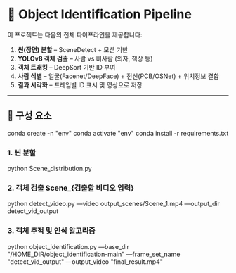 # 🎥 Object Identification Pipeline

이 프로젝트는 다음의 전체 파이프라인을 제공합니다:

1. **씬(장면) 분할** – SceneDetect + 모션 기반
2. **YOLOv8 객체 검출** – 사람 vs 비사람 (의자, 책상 등)
3. **객체 트래킹** – DeepSort 기반 ID 부여
4. **사람 식별** – 얼굴(Facenet/DeepFace) + 전신(PCB/OSNet) + 위치정보 결합
5. **결과 시각화** – 프레임별 ID 표시 및 영상으로 저장

---

## 🧩 구성 요소
conda create -n "env"
conda activate "env"
conda install -r requirements.txt
### 1. 씬 분할
python Scene_distribution.py
### 2. 객체 검출 Scene_{검출할 비디오 입력}
python detect_video.py  —video output_scenes/Scene_1.mp4 —output_dir detect_vid_output
### 3. 객체 추적 및 인식 알고리즘
python object_identification.py   —base_dir "/HOME_DIR/object_identification-main"   —frame_set_name "detect_vid_output"   —output_video "final_result.mp4"


